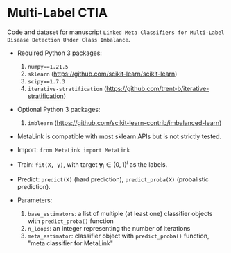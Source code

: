 # Multi-Label CTIA

Code and dataset for manuscript `Linked Meta Classifiers for Multi-Label Disease Detection Under Class Imbalance`.

* Required Python 3 packages:
    1. `numpy==1.21.5`
    2. `sklearn` (https://github.com/scikit-learn/scikit-learn)
    3. `scipy==1.7.3`
    4. `iterative-stratification` (https://github.com/trent-b/iterative-stratification)

* Optional Python 3 packages: 
    1. `imblearn` (https://github.com/scikit-learn-contrib/imbalanced-learn)

* MetaLink is compatible with most sklearn APIs but is not strictly tested.

* Import: `from MetaLink import MetaLink`

* Train: `fit(X, y)`, with target $\textbf{y}_i \in (0, 1)^l$ as the labels. 

* Predict: `predict(X)` (hard prediction), `predict_proba(X)` (probalistic prediction).

* Parameters: 
    1. `base_estimators`: a list of multiple (at least one) classifier objects with `predict_proba()` function
    2. `n_loops`: an integer representing the number of iterations
    4. `meta_estimator`: classifier object with `predict_proba()` function, "meta classifier for MetaLink"
